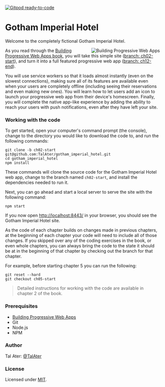 [![Gitpod ready-to-code](https://img.shields.io/badge/Gitpod-ready--to--code-blue?logo=gitpod)](https://gitpod.io/#https://github.com/stormwild/gotham_imperial_hotel)

# Gotham Imperial Hotel

Welcome to the completely fictional Gotham Imperial Hotel.

<a href="https://pwabook.com/oreillyrepo"><img align="right" src="https://github.com/TalAter/awesome-progressive-web-apps/raw/master/images/mpwa.png" alt="Building Progressive Web Apps"></a>

As you read through the <a href="https://pwabook.com/oreillyrepo">Building Progressive Web Apps book</a>, you will take this simple site ([branch: ch02-start](https://github.com/TalAter/gotham_imperial_hotel/tree/ch02-start)), and turn it into a full featured progressive web app ([branch: ch12-end](https://github.com/TalAter/gotham_imperial_hotel/tree/ch12-end)).

You will use service workers so that it loads almost instantly (even on the slowest connections), making sure all of its features are available even when your users are completely offline (including seeing their reservations and even making new ones). You will learn how to let users add an icon to launch your progressive web app from their device's homescreen. Finally, you will complete the native app-like experience by adding the ability to reach your users with push notifications, even after they have left your site.

### Working with the code

To get started, open your computer's command prompt (the console), change to the directory you would like to download the code to, and run the following commands:

```
git clone -b ch02-start git@github.com:TalAter/gotham_imperial_hotel.git
cd gotham_imperial_hotel
npm install
```

These commands will clone the source code for the Gotham Imperial Hotel web app, change to the branch named `ch02-start`, and install the dependencies needed to run it.

Next, you can go ahead and start a local server to serve the site with the following command:

```
npm start
```

If you now open [http://localhost:8443/](http://localhost:8443/) in your browser, you should see the Gotham Imperial Hotel site.

As the code of each chapter builds on changes made in previous chapters, at the beginning of each chapter your code will need to include all of those changes. If you skipped over any of the coding exercises in the book, or even whole chapters, you can always bring the code to the state it should be at in the beginning of that chapter by checking out the branch for that chapter.

For example, before starting chapter 5 you can run the following:

```
git reset --hard
git checkout ch05-start
```

> Detailed instructions for working with the code are available in chapter 2 of the book.

### Prerequisites

- <a href="https://pwabook.com/oreillyrepo">Building Progressive Web Apps</a>
- Git
- Node.js
- NPM

### Author

Tal Ater: [@TalAter](https://twitter.com/TalAter)

### License

Licensed under [MIT](https://github.com/TalAter/Progressive-UI-KITT/blob/master/LICENSE).
